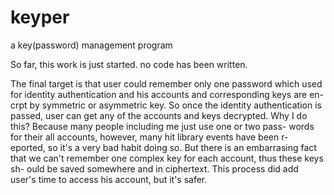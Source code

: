 # keyper
a key(password) management program

  So far, this work is just started. no code has been written.

  The final target is that user could remember only one password which used 
for identity authentication and his accounts and corresponding keys are en-
crpt by symmetric or asymmetric key. So once the identity authentication is
passed, user can get any of the accounts and keys decrypted.
  Why I do this? Because many people including me just use one or two pass-
words for their all accounts, however, many hit library events have been r-
eported, so it's a very bad habit doing so. But there is an embarrasing fact
that we can't remember one complex key for each account, thus these keys sh-
ould be saved somewhere and in ciphertext. This process did add user's time
to access his account, but it's safer.
